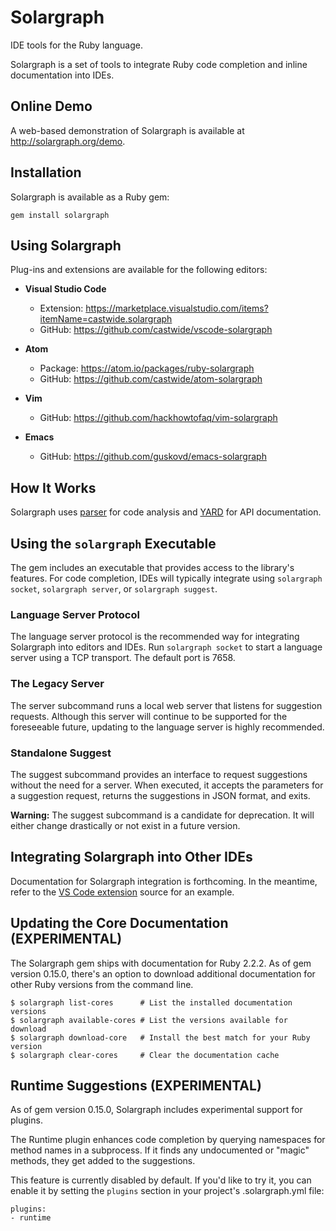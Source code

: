 # Solargraph

IDE tools for the Ruby language.

Solargraph is a set of tools to integrate Ruby code completion and inline documentation into IDEs.

## Online Demo

A web-based demonstration of Solargraph is available at http://solargraph.org/demo.

## Installation

Solargraph is available as a Ruby gem:

    gem install solargraph

## Using Solargraph

Plug-ins and extensions are available for the following editors:

* **Visual Studio Code**
    * Extension: https://marketplace.visualstudio.com/items?itemName=castwide.solargraph
    * GitHub: https://github.com/castwide/vscode-solargraph

* **Atom**
    * Package: https://atom.io/packages/ruby-solargraph
    * GitHub: https://github.com/castwide/atom-solargraph

* **Vim**
    * GitHub: https://github.com/hackhowtofaq/vim-solargraph

* **Emacs**
    * GitHub: https://github.com/guskovd/emacs-solargraph

## How It Works

Solargraph uses [parser](https://github.com/whitequark/parser) for code analysis and [YARD](https://github.com/lsegal/yard) for API documentation.

## Using the `solargraph` Executable

The gem includes an executable that provides access to the library's features. For code completion, IDEs will typically integrate using `solargraph socket`, `solargraph server`, or `solargraph suggest`.

### Language Server Protocol

The language server protocol is the recommended way for integrating Solargraph into editors and IDEs. Run `solargraph socket` to start a language server using
a TCP transport. The default port is 7658.

### The Legacy Server

The server subcommand runs a local web server that listens for suggestion requests. Although this server will continue to be supported for the foreseeable future,
updating to the language server is highly recommended.

### Standalone Suggest

The suggest subcommand provides an interface to request suggestions without the need for a server. When executed, it accepts the parameters for a suggestion request, returns the suggestions in JSON format, and exits.

**Warning:** The suggest subcommand is a candidate for deprecation. It will either change drastically or not exist in a future version.

## Integrating Solargraph into Other IDEs

Documentation for Solargraph integration is forthcoming. In the meantime, refer to the [VS Code extension](https://github.com/castwide/vscode-solargraph) source for an example.

## Updating the Core Documentation (EXPERIMENTAL)

The Solargraph gem ships with documentation for Ruby 2.2.2. As of gem version 0.15.0, there's an option to download additional documentation for other Ruby versions from the command line.

    $ solargraph list-cores      # List the installed documentation versions
    $ solargraph available-cores # List the versions available for download
    $ solargraph download-core   # Install the best match for your Ruby version
    $ solargraph clear-cores     # Clear the documentation cache

## Runtime Suggestions (EXPERIMENTAL)

As of gem version 0.15.0, Solargraph includes experimental support for plugins.

The Runtime plugin enhances code completion by querying namespaces for method names in a subprocess. If it finds any undocumented or "magic" methods, they get added to the suggestions.

This feature is currently disabled by default. If you'd like to try it, you can enable it by setting the `plugins` section in your project's .solargraph.yml file:

    plugins:
    - runtime
